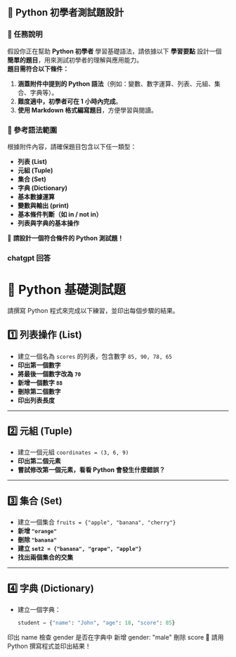 ## 🎯 Python 初學者測試題設計

### 📌 任務說明
假設你正在幫助 **Python 初學者** 學習基礎語法，請依據以下 **學習要點** 設計一個 **簡單的題目**，用來測試初學者的理解與應用能力。  
**題目需符合以下條件：**
1. **涵蓋附件中提到的 Python 語法**（例如：變數、數字運算、列表、元組、集合、字典等）。
2. **難度適中，初學者可在 1 小時內完成**。
3. **使用 Markdown 格式編寫題目**，方便學習與閱讀。

### 📌 參考語法範圍
根據附件內容，請確保題目包含以下任一類型：
- **列表 (List)**
- **元組 (Tuple)**
- **集合 (Set)**
- **字典 (Dictionary)**
- **基本數據運算**
- **變數與輸出 (print)**
- **基本條件判斷（如 in / not in）**
- **列表與字典的基本操作**

🎯 **請設計一個符合條件的 Python 測試題！**

### chatgpt 回答

# 🐍 Python 基礎測試題

請撰寫 Python 程式來完成以下練習，並印出每個步驟的結果。

## 1️⃣ 列表操作 (List)
- 建立一個名為 `scores` 的列表，包含數字 `85, 90, 78, 65`
- **印出第一個數字**
- **將最後一個數字改為 `70`**
- **新增一個數字 `88`**
- **刪除第二個數字**
- **印出列表長度**

---

## 2️⃣ 元組 (Tuple)
- 建立一個元組 `coordinates = (3, 6, 9)`
- **印出第二個元素**
- **嘗試修改第一個元素，看看 Python 會發生什麼錯誤？**

---

## 3️⃣ 集合 (Set)
- 建立一個集合 `fruits = {"apple", "banana", "cherry"}`
- **新增 `"orange"`**
- **刪除 `"banana"`**
- **建立 `set2 = {"banana", "grape", "apple"}`**
- **找出兩個集合的交集**

---

## 4️⃣ 字典 (Dictionary)
- 建立一個字典：
  ```python
  student = {"name": "John", "age": 18, "score": 85}
印出 name
檢查 gender 是否在字典中
新增 gender: "male"
刪除 score
🎯 請用 Python 撰寫程式並印出結果！
